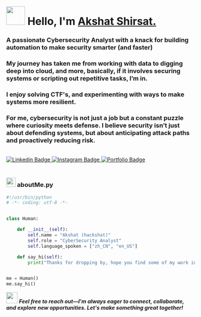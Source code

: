 <!-- ---
title: akshat-shirsat
date: '2024-01-01'
spoiler: python Code Styled Readme Template
categories: ["code-styled", "all-profile"]
githubUsername: 'kingakshat'
--- -->

<h1 align="left"><img src="https://user-images.githubusercontent.com/74038190/229223156-0cbdaba9-3128-4d8e-8719-b6b4cf741b67.gif" width="50px"><strong> Hello, I'm <a href="">Akshat Shirsat.</a></strong>
</h1>

<h3 align="left">A passionate Cybersecurity Analyst with a knack for building automation to make security smarter (and faster) </h3>
    
<h3>My journey has taken me from working with data to digging deep into cloud, and more, basically, if it involves securing systems or scripting out repetitive tasks, I’m in. </h3>

<h3>I enjoy solving CTF's, and experimenting with ways to make systems more resilient. </h3>

<h3>For me, cybersecurity is not just a job but a constant puzzle where curiosity meets defense. I believe security isn’t just about defending systems, but about anticipating attack paths and proactively reducing risk.</h3>

<br>

<a target="_blank" href="https://www.linkedin.com/in/akshat-shirsat/">
<img src="https://img.shields.io/badge/LinkedIn-0077B5?style=for-the-badge&logo=Linkedin&logoColor=white&link=https://www.linkedin.com/in/akshat-shirsat/" alt="Linkedin Badge">
</a>
<a target="_blank" href="https://www.instagram.com/">
<img src="https://img.shields.io/badge/-Instagram-E4405F?style=for-the-badge&logo=Instagram&logoColor=white&link=https://www.instagram.com/" alt="Instagram Badge">
</a>
<a target="_blank" href="http://akshatshirsat.pythonanywhere.com/">
<img src="https://img.shields.io/badge/website-000000?style=for-the-badge&logo=About.me&logoColor=white" alt="Portfolio Badge">
</a>

<br>

<br>

<!-- ###  <img src="https://media.giphy.com/media/ln7z2eWriiQAllfVcn/giphy.gif" height="20"> **aboutMe.js** -->



<h3 align="left"><strong>
<img src="https://user-images.githubusercontent.com/74038190/212257472-08e52665-c503-4bd9-aa20-f5a4dae769b5.gif" width="25" height="25"> aboutMe.py</strong></h3>

```python
#!/usr/bin/python
# -*- coding: utf-8 -*-


class Human:

    def __init__(self):
        self.name = "Akshat (hackshat)"
        self.role = "CyberSecurity Analyst"
        self.language_spoken = ["zh_CN", "en_US"]

    def say_hi(self):
        print("Thanks for dropping by, hope you find some of my work interesting.")


me = Human()
me.say_hi()


```


<img src="https://media.giphy.com/media/RhwkGhrlj3NVSOxWSN/giphy.gif" height="30"> <em><b>Feel free to reach out—I'm always eager to connect, collaborate, and explore new opportunities. Let's make something great together!</b> </em>

<!-- 
<p align="center"><a href="https://github.com/kingakshat">⭐️ From Akshat</a></p> -->

